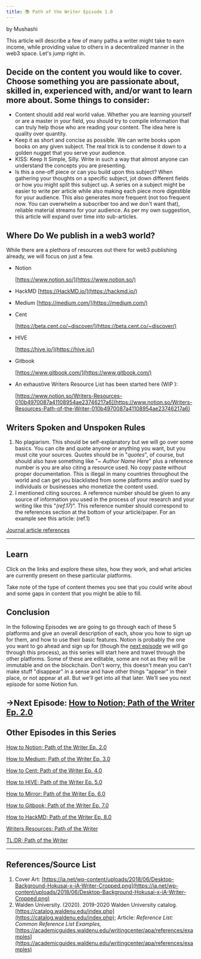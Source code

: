 ```yaml
---
title: 📚 Path of the Writer Episode 1.0
---
```


by Mushashi


This article will describe a few of many paths a writer might take to earn income, while providing value to others in a decentralized manner in the web3 space. Let's jump right in.

## Decide on the content you would like to cover. Choose something you are passionate about, skilled in, experienced with, and/or want to learn more about. Some things to consider:

- Content should add real world value. Whether you are learning yourself or are a master in your field, you should try to compile information that can truly help those who are reading your content. The idea here is quality over quantity.
- Keep it as short and concise as possible. We can write books upon books on any given subject. The real trick is to condense it down to a golden nugget that you serve your audience.
- KISS: Keep It Simple, Silly. Write in such a way that almost anyone can understand the concepts you are presenting.
- Is this a one-off piece or can you build upon this subject? When gathering your thoughts on a specific subject, jot down different fields or how you might split this subject up. A series on a subject might be easier to write per article while also making each piece more digestible for your audience. This also generates more frequent (not too frequent now. You can overwhelm a subscriber too and we don't want that), reliable material streams for your audience. As per my own suggestion, this article will expand over time into sub-articles.

## Where Do We publish in a web3 world?

While there are a plethora of resources out there for web3 publishing already, we will focus on just a few.

- Notion
    
    [https://www.notion.so/](https://www.notion.so/)
    
- HackMD
[https://HackMD.io/](https://hackmd.io/)
- Medium
[https://medium.com/](https://medium.com/)
- Cent
    
    [https://beta.cent.co/~discover/](https://beta.cent.co/~discover/)
    
- HIVE
    
    [https://hive.io/](https://hive.io/)
    
- Gitbook
    
    [https://www.gitbook.com/](https://www.gitbook.com/)
    
- An exhaustive Writers Resource List has been started here (WIP ):
    
    [https://www.notion.so/Writers-Resources-010b4970087a41108954ae23746217a6](https://www.notion.so/Writers-Resources-Path-of-the-Writer-010b4970087a41108954ae23746217a6)
    

## Writers  Spoken and Unspoken Rules

1. No plagiarism. This should be self-explanatory but we will go over some basics. You can cite and quote anyone or anything you want, but you must cite your sources. Quotes should be in "*quotes*", of course, but should also have something like "*~ Author Name Here*" plus a reference number is you are also citing a resource used. No copy paste without proper documentation. This is illegal in many countries throughout the world and can get you blacklisted from some platforms and/or sued by individuals or businesses who monetize the content used.
2. I mentioned citing sources. A reference number should be given to any source of information you used in the process of your research and your writing like this "*(ref.17)*". This reference number should correspond to the references section at the bottom of your article/paper. For an example see this article: (ref.1)

[Journal article references](https://apastyle.apa.org/style-grammar-guidelines/references/examples/journal-article-references)

---

## Learn

Click on the links and explore these sites, how they work, and what articles are currently present on these particular platforms.

Take note of the type of content themes you see that you could write about and some gaps in content that you might be able to fill.

## Conclusion

In the following Episodes we are going to go through each of these 5 platforms and give an overall description of each, show you  how to sign up for them, and how to use their basic features. Notion is probably the one you want to go ahead and sign up for (though the [next episode](https://www.notion.so/How-to-Notion-Path-of-the-Writer-Ep-2-0-c52ec7cba6ee4519b2879443cde0ba39) we will go through this process), as this series will start here and travel through the other platforms. Some of these are editable, some are not as they will be immutable and on the blockchain. Don't worry, this doesn't mean you can't make stuff "disappear" in a sense and have other things "appear" in their place, or not appear at all. But we'll get into all that later. We’ll see you next episode for some Notion fun. 

## →Next Episode: [How to Notion; Path of the Writer Ep. 2.0](https://www.notion.so/How-to-Notion-Path-of-the-Writer-Ep-2-0-c52ec7cba6ee4519b2879443cde0ba39)

## Other Episodes in this Series

[How to Notion; Path of the Writer Ep. 2.0](https://www.notion.so/How-to-Notion-Path-of-the-Writer-Ep-2-0-c52ec7cba6ee4519b2879443cde0ba39)

[How to Medium; Path of the Writer Ep. 3.0](https://www.notion.so/How-to-Medium-Path-of-the-Writer-Ep-3-0-9611ee1b93814047b90b6c0114b503d4)

[How to Cent; Path of the Writer Ep. 4.0](https://www.notion.so/How-to-Cent-Path-of-the-Writer-Ep-4-0-d0cd382e7f26422bb0fabcc83a93db79)

[How to HIVE; Path of the Writer Ep. 5.0](https://www.notion.so/How-to-HIVE-Path-of-the-Writer-Ep-5-0-8399ccb2967541bb9191e74cff99dcd4)

[How to Mirror; Path of the Writer Ep. 6.0](https://www.notion.so/How-to-Mirror-Path-of-the-Writer-Ep-6-0-7f182e04fca144b98df35b36a7f787f9)

[How to Gitbook; Path of the Writer Ep. 7.0](https://www.notion.so/How-to-Gitbook-Path-of-the-Writer-Ep-7-0-14b8aa72622e43b0a4b90621f39b9701)

[How to HackMD; Path of the Writer Ep. 8.0](https://www.notion.so/How-to-HackMD-Path-of-the-Writer-Ep-8-0-b046ed05ac284717aed6da07c96e37a0)

[Writers Resources; Path of the Writer](https://www.notion.so/Writers-Resources-Path-of-the-Writer-010b4970087a41108954ae23746217a6)

[TL;DR; Path of the Writer](https://www.notion.so/TL-DR-Path-of-the-Writer-26e79fe85f244439ab06bc00f2a11799)

---

## References/Source List

1. Cover Art: [https://ia.net/wp-content/uploads/2018/06/Desktop-Background-Hokusai-x-iA-Writer-Cropped.png](https://ia.net/wp-content/uploads/2018/06/Desktop-Background-Hokusai-x-iA-Writer-Cropped.png)
2. Walden University. (2020). 2019-2020 Walden University catalog. [https://catalog.waldenu.edu/index.php](https://catalog.waldenu.edu/index.php); Article: *Reference List: Common Reference List Examples,* [https://academicguides.waldenu.edu/writingcenter/apa/references/examples](https://academicguides.waldenu.edu/writingcenter/apa/references/examples)
